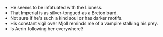 - He seems to be infatuated with the Lioness.
- That Imperial is as silver-tongued as a Breton bard.
- Not sure if he's such a kind soul or has darker motifs.
- His constant vigil over Mjoll reminds me of a vampire stalking his prey.
- Is Aerin following her everywhere?
